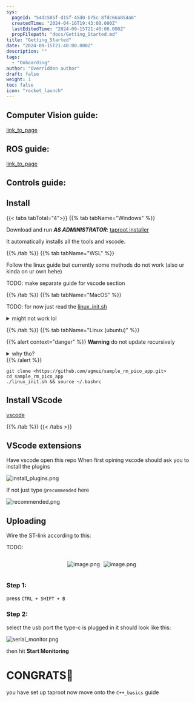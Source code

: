 ```yaml
---
sys:
  pageId: "54dc585f-d15f-45d0-b75c-8fdc66a854a8"
  createdTime: "2024-04-16T19:43:00.000Z"
  lastEditedTime: "2024-09-15T21:40:00.000Z"
  propFilepath: "docs/Getting_Started.md"
title: "Getting_Started"
date: "2024-09-15T21:40:00.000Z"
description: ""
tags:
  - "Onboarding"
author: "Overridden author"
draft: false
weight: 1
toc: false
icon: "rocket_launch"
---
```


## Computer Vision guide:

[link_to_page](86d45bc0-388b-4d26-8848-44f255f73d0e)

## ROS guide:

[link_to_page](3c76c1de-ec8f-46d6-8b0a-294005edc2d5)

## Controls guide:

## Install

{{< tabs tabTotal="4">}}
{{% tab tabName="Windows" %}}

Download and run _**AS ADMINISTRATOR**_: [taproot installer](https://github.com/Thornbots/TeachingFreshies/releases/tag/1.0)

It automatically installs all the tools and vscode.

{{% /tab %}}
{{% tab tabName="WSL" %}}

Follow the linux guide but currently some methods do not work (also ur kinda on ur own hehe)

TODO: make separate guide for vscode section

{{% /tab %}}
{{% tab tabName="MacOS" %}}

TODO: for now just read the [linux_init.sh](https://github.com/agmui/sample_rm_pico_app/blob/main/linux_init.sh)

<details>
<summary>might not work lol</summary>

`brew install libusb pkg-config`

Next install: [vscode](https://code.visualstudio.com/Download)

</details>

{{% /tab %}}
{{% tab tabName="Linux (ubuntu)" %}}

{{% alert context="danger" %}}
**Warning** do not update recursively
<details>
<summary>why tho?</summary>
There are some submodules that may go on for a while (like tinyusb) and I highly
recommend you don't need to get them.
If you want to see what submodules I update just look in `linux_init.sh`
</details>
{{% /alert %}}

```shell
git clone <https://github.com/agmui/sample_rm_pico_app.git>
cd sample_rm_pico_app
./linux_init.sh && source ~/.bashrc
```

## Install VScode

[vscode](https://code.visualstudio.com/Download)

{{% /tab %}}
{{< /tabs >}}

## VScode extensions

Have vscode open this repo
When first opining vscode should ask you to install the plugins

![install_plugins.png](https://prod-files-secure.s3.us-west-2.amazonaws.com/d518164a-d88e-44d1-a4ee-3adb3bd8bce0/89bd30f0-1825-4e77-867b-0a41ce370880/install_plugins.png?X-Amz-Algorithm=AWS4-HMAC-SHA256&X-Amz-Content-Sha256=UNSIGNED-PAYLOAD&X-Amz-Credential=ASIAZI2LB466TENNRH4V%2F20250425%2Fus-west-2%2Fs3%2Faws4_request&X-Amz-Date=20250425T100856Z&X-Amz-Expires=3600&X-Amz-Security-Token=IQoJb3JpZ2luX2VjEJL%2F%2F%2F%2F%2F%2F%2F%2F%2F%2FwEaCXVzLXdlc3QtMiJHMEUCIQD7KesyF3mz0RPvipq4%2F9%2BaioUF%2B6pYxIvGtCN8%2BiqOGAIgDAd8WmXgIA5qA3cmKSTKelpFs0cLglz3vZCNk12JYbYq%2FwMIKxAAGgw2Mzc0MjMxODM4MDUiDAHM%2BmKRD2k59iZjcCrcA%2FZNA%2Fzm5EHasj94C%2BTraB0G7eKgLbt2r3g%2BpdI8bLgQI62ZW6W8K3Khjm9rYfeU1nQMti7dq%2B0SgCi3m6svUjY4r3UiGqA29H0RTFK5C9MnqQqYqq8bqGbk%2BoOktIAab1pxRt%2FffGB0SkTvDnC%2FvDfkHeLGwtjAPY%2BH6kjSdcE0gXPdenc4M%2BwGsZw%2BThQC1ZS0YgVpR9XaZcpNtW7GcxgPOuyLnoHDo5NnmqiTzwm%2FCe%2Fy1q4ZFJy36wwKZY9gEJs%2FQ3LF3Zzpq5oLBZMzMmwFaxI2kSopF51ktlzEj6BzK9R6Y8xyBBFZnS1rhroADzc1gllL71Teq8xj6ZHYoSTfm0DzKFLeRCMW52YbcSA2YXisZz7mw0m6uDwynGhc7S6oVyzAG69bOcHGM9H%2FEhtqF7FOu0X4MsirwDDZgDC7bqKGJBFKL51uV0wAdCKAGcOc3afYDr5XQFgO%2BoslgP9iuziWCoahEbffpxYiJJb61xxBvxJYKDQLvFw5uT07LmOEDb50ybXH40xaPz83eGFKBSbdSuAqz2wOPcLiXc%2BJvBdVi4HbxDtjs1hFToBtPcgXlT%2B%2Fwgv1MHsGSDigzJ%2FT9Sa%2FTE7MN3hHQih421dZ%2BDuqH66oD9rwFLqvMOevrcAGOqUBp7GEbtc5Uz%2BO1mwhCii6e93SM2c177C%2Ffgb8EzlV%2FVjxhk8fCDLpLFg2%2Fj0qw9XQAo9AX6CFQH2w%2B%2FsjuuGAf7nU1IH4VMURFIiUTSw3z6SlJRE4g%2FdkbTJPmgrno2DgDu1c9c77w72bxkDGHujZqQCnIWdwAkvlCc6i1w%2FHQ0kH5x5o2miTa%2FNTExszLan9SQ45JIavB%2FG480%2BXh%2FBi7AfhFXkD&X-Amz-Signature=b543a591434ba2c91655655082a6d7db9f4c9e2f43078a1b15ac3552b971840b&X-Amz-SignedHeaders=host&x-id=GetObject)

If not just type `@recommended` here  

![recommended.png](https://prod-files-secure.s3.us-west-2.amazonaws.com/d518164a-d88e-44d1-a4ee-3adb3bd8bce0/61e661e9-5d85-4dfc-be0d-8d2097a5e793/recommended.png?X-Amz-Algorithm=AWS4-HMAC-SHA256&X-Amz-Content-Sha256=UNSIGNED-PAYLOAD&X-Amz-Credential=ASIAZI2LB466TENNRH4V%2F20250425%2Fus-west-2%2Fs3%2Faws4_request&X-Amz-Date=20250425T100856Z&X-Amz-Expires=3600&X-Amz-Security-Token=IQoJb3JpZ2luX2VjEJL%2F%2F%2F%2F%2F%2F%2F%2F%2F%2FwEaCXVzLXdlc3QtMiJHMEUCIQD7KesyF3mz0RPvipq4%2F9%2BaioUF%2B6pYxIvGtCN8%2BiqOGAIgDAd8WmXgIA5qA3cmKSTKelpFs0cLglz3vZCNk12JYbYq%2FwMIKxAAGgw2Mzc0MjMxODM4MDUiDAHM%2BmKRD2k59iZjcCrcA%2FZNA%2Fzm5EHasj94C%2BTraB0G7eKgLbt2r3g%2BpdI8bLgQI62ZW6W8K3Khjm9rYfeU1nQMti7dq%2B0SgCi3m6svUjY4r3UiGqA29H0RTFK5C9MnqQqYqq8bqGbk%2BoOktIAab1pxRt%2FffGB0SkTvDnC%2FvDfkHeLGwtjAPY%2BH6kjSdcE0gXPdenc4M%2BwGsZw%2BThQC1ZS0YgVpR9XaZcpNtW7GcxgPOuyLnoHDo5NnmqiTzwm%2FCe%2Fy1q4ZFJy36wwKZY9gEJs%2FQ3LF3Zzpq5oLBZMzMmwFaxI2kSopF51ktlzEj6BzK9R6Y8xyBBFZnS1rhroADzc1gllL71Teq8xj6ZHYoSTfm0DzKFLeRCMW52YbcSA2YXisZz7mw0m6uDwynGhc7S6oVyzAG69bOcHGM9H%2FEhtqF7FOu0X4MsirwDDZgDC7bqKGJBFKL51uV0wAdCKAGcOc3afYDr5XQFgO%2BoslgP9iuziWCoahEbffpxYiJJb61xxBvxJYKDQLvFw5uT07LmOEDb50ybXH40xaPz83eGFKBSbdSuAqz2wOPcLiXc%2BJvBdVi4HbxDtjs1hFToBtPcgXlT%2B%2Fwgv1MHsGSDigzJ%2FT9Sa%2FTE7MN3hHQih421dZ%2BDuqH66oD9rwFLqvMOevrcAGOqUBp7GEbtc5Uz%2BO1mwhCii6e93SM2c177C%2Ffgb8EzlV%2FVjxhk8fCDLpLFg2%2Fj0qw9XQAo9AX6CFQH2w%2B%2FsjuuGAf7nU1IH4VMURFIiUTSw3z6SlJRE4g%2FdkbTJPmgrno2DgDu1c9c77w72bxkDGHujZqQCnIWdwAkvlCc6i1w%2FHQ0kH5x5o2miTa%2FNTExszLan9SQ45JIavB%2FG480%2BXh%2FBi7AfhFXkD&X-Amz-Signature=882190683993873c115feb3891c14375bc6322963de65adc7d2eff713c6f2839&X-Amz-SignedHeaders=host&x-id=GetObject)

## Uploading

Wire the ST-link according to this:

TODO:

<div style="display: flex;flex-direction: row; column-gap:10px; max-width: 630px;justify-content: center;">
<div>

![image.png](https://prod-files-secure.s3.us-west-2.amazonaws.com/d518164a-d88e-44d1-a4ee-3adb3bd8bce0/210ecb78-1116-4d7b-b9b7-2292f66fa2c2/image.png?X-Amz-Algorithm=AWS4-HMAC-SHA256&X-Amz-Content-Sha256=UNSIGNED-PAYLOAD&X-Amz-Credential=ASIAZI2LB4664UCSJVPG%2F20250425%2Fus-west-2%2Fs3%2Faws4_request&X-Amz-Date=20250425T100858Z&X-Amz-Expires=3600&X-Amz-Security-Token=IQoJb3JpZ2luX2VjEJH%2F%2F%2F%2F%2F%2F%2F%2F%2F%2FwEaCXVzLXdlc3QtMiJHMEUCIQDVma3zJ7%2B2dzEec5Zs9lZPhwNytik9jpU%2BfLgUQuh1UgIgbNxwpjFEYLA2mXcZ5plEh6p6dVEQYz2OFzZvMeHMwYYq%2FwMIKhAAGgw2Mzc0MjMxODM4MDUiDAFZvKT4PzZXFEkx%2BCrcA4sZQHF3GIkixPXoeVuaTcR52ZIi%2FGnmoW0rtUUdayZN0v0NYYAQ87Oq%2FrFeJ8wHUu5grdtc7D3LdBMfcd6a3n4Ss%2FIEmgnvypRm4BTGxluY6F0XrMtNhNY2KD7In65g0WRtUIhqVRC0ieQCJHSXKIB4OXqAVN2TjMP90i1wzMBc7VtvxkJi%2F%2FN0I00lklXMFWdODt2qKwwxYnO99STmsE1qOKyfc6I3xZre7v4tTAjqTxHc3Gzr%2Bgc4BGI5AhoCC54iEPuLTaoDNRkxCLxYwS7CbWnnrcLPOYozt%2BKEKxXYG2Qn7IxDbTYIc%2Fm5uUe2tkRIFMBHMfMn7n0IoPsCDCbqOVmNDK6qjV9L9eUmCtpdlEl33%2BmrykMig%2FP3gw0dq713%2Be07dvlA%2Fqoq022WY2WgZcVsz6C2kjj3v1ZDXso9kgsWymbAMXQjvNJCNxIzE8jyviIk3KYjE3LnDv3jZOglJ0uPnmNscOHTEus7RFIoUm5TMgDnPVenz3bog1XCTeJ%2FxRrkzw1syAz5gT6x%2BIQbBTtXtVqsbVR7D2RZwcskXJ47sqGIBOBuaO5pYQ%2Fx21EHV0jPWK%2FUqnbk1Zx4Ib1QEkb8UBRGz4dAQe6623bnU8lhGYYUfIl%2B9NLSMNebrcAGOqUBMQSFi4kpJf3TUMwEV31R8PfYhRFXrYmAP7iPXUBkDviGc3El1i7drWGfZAJwUEt0L6WPurOxQgeVHogNtsB2dzX2PyX%2BXZ2vvDsojOYuXRTkM3Saf4F%2B2m%2FDyi7qHn4INatCphpkPH9QD8TYv66wY9NATbdHfOZG5nm4rn1TJutR5UsxG5giC0xY2TDEAs8oOlkA0b73uIwLV9A9UJUwWBkDZFsF&X-Amz-Signature=13fbb716ad708298910d64d9de0d00a7e0b8e548e591de93b9728028bc2f7688&X-Amz-SignedHeaders=host&x-id=GetObject)

</div>
<div>

![image.png](https://prod-files-secure.s3.us-west-2.amazonaws.com/d518164a-d88e-44d1-a4ee-3adb3bd8bce0/33a0fd0f-8ca6-4a86-8e09-26e95ded1fff/image.png?X-Amz-Algorithm=AWS4-HMAC-SHA256&X-Amz-Content-Sha256=UNSIGNED-PAYLOAD&X-Amz-Credential=ASIAZI2LB466SVQ7C6L2%2F20250425%2Fus-west-2%2Fs3%2Faws4_request&X-Amz-Date=20250425T100858Z&X-Amz-Expires=3600&X-Amz-Security-Token=IQoJb3JpZ2luX2VjEJH%2F%2F%2F%2F%2F%2F%2F%2F%2F%2FwEaCXVzLXdlc3QtMiJHMEUCIQCkyCnMDkyh9lMqTzwsCzHybdWbPkpJIPU3dQYjmGxirQIgTfdhER%2F6mSE19B1Dg0SdXmG7Jq7lEVvJ7EUVM5Rt468q%2FwMIKhAAGgw2Mzc0MjMxODM4MDUiDCNxA9xMO5ThcxqfFyrcA4Drl56bso2TBWdR31nU%2FF9hNutCrA0hqaVRU8En2YbghTcayN2Q4euTV5pUQRPEgsprqcMDkXSvIIVFto39L%2B0aIEmVJDn%2BHVMnhjZR8YZe%2Fbyziz17RvoZ%2F6z61CSmrPMyln6xS8mVwznlZcei56ymGxIYVUkgnEWIJvYXdbkYUNVrvKyGOtGuSC02APLefP8vb3ThzYw7eeVufuoVEVMBIGq0ZcP%2B5mkOYm%2BWyZsSh9VlKqOssznuuIoTrhceGzPFDZybf3mto20d8osSi7eWlPfQ32ZI8hBr%2FNFsLzvH1OiK0g%2B4fx2bsnXx%2F%2FYnaFW1h2C5%2Bq%2BxWSVOgqhsSXJzoSeuwOZcwUQtWZuTKTeHu5DKPywKbCwmMS3fX9%2FmZx2RWDbdisZnAohz43jduENkGtUCNQfZuNhukvRHMrsOpiSpvkezdken4qt1QE2Y43V8UjbegE%2FQNIpxkACjRM2KXXTyruS17OQOKRGH3xx%2Bi9ZXW0HfDKWwR%2BxKtGonCw%2BIA3kW2RdWORlvCmecszdypwYZCICphSk%2FE4N6N%2BJArZRpb8nDgu4HxnMmeV0iT%2B0ymNzCYVY9J7qfBh1rc2W50sCoXtdjmd%2FT3kUnNrREXlKYlA%2F5gAaVsKf3MN2brcAGOqUBQSiMOBvOgNj3nxeYeBMpuKFG%2FCSpDg8sqCl5xqEqN59x5h9YoJm0u4Ryn4Jiqdlb%2B0UdMGQ%2FfeEYDnSM7dynnH8yY5F6oP5PLLEJviCNwadS5CuH%2BqnirD6cIsD8Bbl0Xe9OMI2m4eagi%2FWGXct9Fy0gHfge3ReJdQvFkjaqaEP7ksJJHJjuDYpRNfdcO4PJfyzzs7EDImuwcZ1XH8PccdEPF0Z%2B&X-Amz-Signature=aff384c3a1e3ec570e51ecd17d67a57f35b4c3bf108eab498e4684e0c29b0db7&X-Amz-SignedHeaders=host&x-id=GetObject)

</div>
</div>

### Step 1:

press `CTRL + SHIFT + B`

### Step 2:

select the usb port the type-c is plugged in it should look like this:

![serial_monitor.png](https://prod-files-secure.s3.us-west-2.amazonaws.com/d518164a-d88e-44d1-a4ee-3adb3bd8bce0/f03f4774-05d4-4393-b6a0-d5efb6d315ab/serial_monitor.png?X-Amz-Algorithm=AWS4-HMAC-SHA256&X-Amz-Content-Sha256=UNSIGNED-PAYLOAD&X-Amz-Credential=ASIAZI2LB466TENNRH4V%2F20250425%2Fus-west-2%2Fs3%2Faws4_request&X-Amz-Date=20250425T100856Z&X-Amz-Expires=3600&X-Amz-Security-Token=IQoJb3JpZ2luX2VjEJL%2F%2F%2F%2F%2F%2F%2F%2F%2F%2FwEaCXVzLXdlc3QtMiJHMEUCIQD7KesyF3mz0RPvipq4%2F9%2BaioUF%2B6pYxIvGtCN8%2BiqOGAIgDAd8WmXgIA5qA3cmKSTKelpFs0cLglz3vZCNk12JYbYq%2FwMIKxAAGgw2Mzc0MjMxODM4MDUiDAHM%2BmKRD2k59iZjcCrcA%2FZNA%2Fzm5EHasj94C%2BTraB0G7eKgLbt2r3g%2BpdI8bLgQI62ZW6W8K3Khjm9rYfeU1nQMti7dq%2B0SgCi3m6svUjY4r3UiGqA29H0RTFK5C9MnqQqYqq8bqGbk%2BoOktIAab1pxRt%2FffGB0SkTvDnC%2FvDfkHeLGwtjAPY%2BH6kjSdcE0gXPdenc4M%2BwGsZw%2BThQC1ZS0YgVpR9XaZcpNtW7GcxgPOuyLnoHDo5NnmqiTzwm%2FCe%2Fy1q4ZFJy36wwKZY9gEJs%2FQ3LF3Zzpq5oLBZMzMmwFaxI2kSopF51ktlzEj6BzK9R6Y8xyBBFZnS1rhroADzc1gllL71Teq8xj6ZHYoSTfm0DzKFLeRCMW52YbcSA2YXisZz7mw0m6uDwynGhc7S6oVyzAG69bOcHGM9H%2FEhtqF7FOu0X4MsirwDDZgDC7bqKGJBFKL51uV0wAdCKAGcOc3afYDr5XQFgO%2BoslgP9iuziWCoahEbffpxYiJJb61xxBvxJYKDQLvFw5uT07LmOEDb50ybXH40xaPz83eGFKBSbdSuAqz2wOPcLiXc%2BJvBdVi4HbxDtjs1hFToBtPcgXlT%2B%2Fwgv1MHsGSDigzJ%2FT9Sa%2FTE7MN3hHQih421dZ%2BDuqH66oD9rwFLqvMOevrcAGOqUBp7GEbtc5Uz%2BO1mwhCii6e93SM2c177C%2Ffgb8EzlV%2FVjxhk8fCDLpLFg2%2Fj0qw9XQAo9AX6CFQH2w%2B%2FsjuuGAf7nU1IH4VMURFIiUTSw3z6SlJRE4g%2FdkbTJPmgrno2DgDu1c9c77w72bxkDGHujZqQCnIWdwAkvlCc6i1w%2FHQ0kH5x5o2miTa%2FNTExszLan9SQ45JIavB%2FG480%2BXh%2FBi7AfhFXkD&X-Amz-Signature=c19879a42ad56f0e4b58eb0d81274216889847bdb796f3ba8fb15b4b4cdfde80&X-Amz-SignedHeaders=host&x-id=GetObject)

then hit **Start Monitoring**

# CONGRATS🎉

you have set up taproot now move onto the `C++_basics` guide
